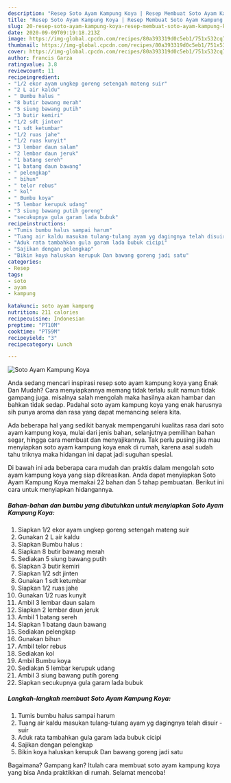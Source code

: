 ```yaml
---
description: "Resep Soto Ayam Kampung Koya | Resep Membuat Soto Ayam Kampung Koya Yang Menggugah Selera"
title: "Resep Soto Ayam Kampung Koya | Resep Membuat Soto Ayam Kampung Koya Yang Menggugah Selera"
slug: 20-resep-soto-ayam-kampung-koya-resep-membuat-soto-ayam-kampung-koya-yang-menggugah-selera
date: 2020-09-09T09:19:18.213Z
image: https://img-global.cpcdn.com/recipes/80a393319d0c5eb1/751x532cq70/soto-ayam-kampung-koya-foto-resep-utama.jpg
thumbnail: https://img-global.cpcdn.com/recipes/80a393319d0c5eb1/751x532cq70/soto-ayam-kampung-koya-foto-resep-utama.jpg
cover: https://img-global.cpcdn.com/recipes/80a393319d0c5eb1/751x532cq70/soto-ayam-kampung-koya-foto-resep-utama.jpg
author: Francis Garza
ratingvalue: 3.8
reviewcount: 11
recipeingredient:
- "1/2 ekor ayam ungkep goreng setengah mateng suir"
- "2 L air kaldu"
- " Bumbu halus "
- "8 butir bawang merah"
- "5 siung bawang putih"
- "3 butir kemiri"
- "1/2 sdt jinten"
- "1 sdt ketumbar"
- "1/2 ruas jahe"
- "1/2 ruas kunyit"
- "3 lembar daun salam"
- "2 lembar daun jeruk"
- "1 batang sereh"
- "1 batang daun bawang"
- " pelengkap"
- " bihun"
- " telor rebus"
- " kol"
- " Bumbu koya"
- "5 lembar kerupuk udang"
- "3 siung bawang putih goreng"
- "secukupnya gula garam lada bubuk"
recipeinstructions:
- "Tumis bumbu halus sampai harum"
- "Tuang air kaldu masukan tulang-tulang ayam yg dagingnya telah disuir - suir"
- "Aduk rata tambahkan gula garam lada bubuk cicipi"
- "Sajikan dengan pelengkap"
- "Bikin koya haluskan kerupuk Dan bawang goreng jadi satu"
categories:
- Resep
tags:
- soto
- ayam
- kampung

katakunci: soto ayam kampung 
nutrition: 211 calories
recipecuisine: Indonesian
preptime: "PT10M"
cooktime: "PT59M"
recipeyield: "3"
recipecategory: Lunch

---
```



![Soto Ayam Kampung Koya](https://img-global.cpcdn.com/recipes/80a393319d0c5eb1/751x532cq70/soto-ayam-kampung-koya-foto-resep-utama.jpg)

Anda sedang mencari inspirasi resep soto ayam kampung koya yang Enak Dan Mudah? Cara menyiapkannya memang tidak terlalu sulit namun tidak gampang juga. misalnya salah mengolah maka hasilnya akan hambar dan bahkan tidak sedap. Padahal soto ayam kampung koya yang enak harusnya sih punya aroma dan rasa yang dapat memancing selera kita.

Ada beberapa hal yang sedikit banyak mempengaruhi kualitas rasa dari soto ayam kampung koya, mulai dari jenis bahan, selanjutnya pemilihan bahan segar, hingga cara membuat dan menyajikannya. Tak perlu pusing jika mau menyiapkan soto ayam kampung koya enak di rumah, karena asal sudah tahu triknya maka hidangan ini dapat jadi suguhan spesial.




Di bawah ini ada beberapa cara mudah dan praktis dalam mengolah soto ayam kampung koya yang siap dikreasikan. Anda dapat menyiapkan Soto Ayam Kampung Koya memakai 22 bahan dan 5 tahap pembuatan. Berikut ini cara untuk menyiapkan hidangannya.

<!--inarticleads1-->

##### Bahan-bahan dan bumbu yang dibutuhkan untuk menyiapkan Soto Ayam Kampung Koya:

1. Siapkan 1/2 ekor ayam ungkep goreng setengah mateng suir
1. Gunakan 2 L air kaldu
1. Siapkan  Bumbu halus :
1. Siapkan 8 butir bawang merah
1. Sediakan 5 siung bawang putih
1. Siapkan 3 butir kemiri
1. Siapkan 1/2 sdt jinten
1. Gunakan 1 sdt ketumbar
1. Siapkan 1/2 ruas jahe
1. Gunakan 1/2 ruas kunyit
1. Ambil 3 lembar daun salam
1. Siapkan 2 lembar daun jeruk
1. Ambil 1 batang sereh
1. Siapkan 1 batang daun bawang
1. Sediakan  pelengkap
1. Gunakan  bihun
1. Ambil  telor rebus
1. Sediakan  kol
1. Ambil  Bumbu koya
1. Sediakan 5 lembar kerupuk udang
1. Ambil 3 siung bawang putih goreng
1. Siapkan secukupnya gula garam lada bubuk




<!--inarticleads2-->

##### Langkah-langkah membuat Soto Ayam Kampung Koya:

1. Tumis bumbu halus sampai harum
1. Tuang air kaldu masukan tulang-tulang ayam yg dagingnya telah disuir - suir
1. Aduk rata tambahkan gula garam lada bubuk cicipi
1. Sajikan dengan pelengkap
1. Bikin koya haluskan kerupuk Dan bawang goreng jadi satu




Bagaimana? Gampang kan? Itulah cara membuat soto ayam kampung koya yang bisa Anda praktikkan di rumah. Selamat mencoba!

